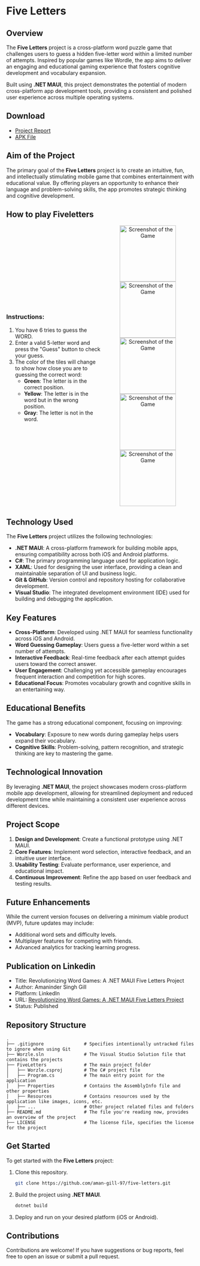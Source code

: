 # Five Letters

## Overview
The **Five Letters** project is a cross-platform word puzzle game that challenges users to guess a hidden five-letter word within a limited number of attempts. Inspired by popular games like Wordle, the app aims to deliver an engaging and educational gaming experience that fosters cognitive development and vocabulary expansion.

Built using **.NET MAUI**, this project demonstrates the potential of modern cross-platform app development tools, providing a consistent and polished user experience across multiple operating systems.

## Download
- [Project Report](https://github.com/aman-gill-97/FiveLetters/raw/main/report/Project-Report-322101415.pdf)
- [APK File](https://github.com/aman-gill-97/FiveLetters/raw/main/apk/com.amangill.fiveletters.apk)

## Aim of the Project
The primary goal of the **Five Letters** project is to create an intuitive, fun, and intellectually stimulating mobile game that combines entertainment with educational value. By offering players an opportunity to enhance their language and problem-solving skills, the app promotes strategic thinking and cognitive development.

## How to play Fiveletters

<div style="display: flex; align-items: center;"> <div style="flex: 1;"> <h3>Instructions:</h3> <ol> <li>You have 6 tries to guess the WORD.</li> <li>Enter a valid 5-letter word and press the "Guess" button to check your guess.</li> <li>The color of the tiles will change to show how close you are to guessing the correct word: <ul> <li><strong>Green</strong>: The letter is in the correct position.</li> <li><strong>Yellow</strong>: The letter is in the word but in the wrong position.</li> <li><strong>Gray</strong>: The letter is not in the word.</li> </ul> </li> </ol> </div> <div style="flex: 1; text-align: center;"> <img src="./report/assets/1.jpg" alt="Screenshot of the Game" width="150" >  <img src="./report/assets/2.jpg" alt="Screenshot of the Game" width="150" >  <img src="./report/assets/4.jpg" alt="Screenshot of the Game" width="150" > <img src="./report/assets/5.jpg" alt="Screenshot of the Game" width="150" > <img src="./report/assets/6.jpg" alt="Screenshot of the Game" width="150" ></div> </div>

<!-- ## Game Flow (DFD)

<img src="./report/assets/dfd.svg" alt="Screenshot of the Game" width="200" >   -->

## Technology Used

The **Five Letters** project utilizes the following technologies:

- **.NET MAUI**: A cross-platform framework for building mobile apps, ensuring compatibility across both iOS and Android platforms.
- **C#**: The primary programming language used for application logic.
- **XAML**: Used for designing the user interface, providing a clean and maintainable separation of UI and business logic.
- **Git & GitHub**: Version control and repository hosting for collaborative development.
- **Visual Studio**: The integrated development environment (IDE) used for building and debugging the application.


## Key Features
- **Cross-Platform**: Developed using .NET MAUI for seamless functionality across iOS and Android.
- **Word Guessing Gameplay**: Users guess a five-letter word within a set number of attempts.
- **Interactive Feedback**: Real-time feedback after each attempt guides users toward the correct answer.
- **User Engagement**: Challenging yet accessible gameplay encourages frequent interaction and competition for high scores.
- **Educational Focus**: Promotes vocabulary growth and cognitive skills in an entertaining way.

## Educational Benefits
The game has a strong educational component, focusing on improving:
- **Vocabulary**: Exposure to new words during gameplay helps users expand their vocabulary.
- **Cognitive Skills**: Problem-solving, pattern recognition, and strategic thinking are key to mastering the game.

## Technological Innovation
By leveraging **.NET MAUI**, the project showcases modern cross-platform mobile app development, allowing for streamlined deployment and reduced development time while maintaining a consistent user experience across different devices.

## Project Scope
1. **Design and Development**: Create a functional prototype using .NET MAUI.
2. **Core Features**: Implement word selection, interactive feedback, and an intuitive user interface.
3. **Usability Testing**: Evaluate performance, user experience, and educational impact.
4. **Continuous Improvement**: Refine the app based on user feedback and testing results.

## Future Enhancements
While the current version focuses on delivering a minimum viable product (MVP), future updates may include:
- Additional word sets and difficulty levels.
- Multiplayer features for competing with friends.
- Advanced analytics for tracking learning progress.

## Publication on Linkedin
- Title: Revolutionizing Word Games: A .NET MAUI Five Letters Project
- Author: Amaninder Singh Gill
- Platform: LinkedIn
- URL: [Revolutionizing Word Games: A .NET MAUI Five Letters Project](https://www.linkedin.com/pulse/revolutionizing-word-games-net-maui-five-letters-project-singh-rrk7c?trackingId=kSUH6jCdTnCPiyh2xoQwLg%3D%3D&lipi=urn%3Ali%3Apage%3Ad_flagship3_detail_base%3BxiPpg2epRya%2FxUORvCzX6w%3D%3D)
- Status: Published


## Repository Structure
```
.
├── .gitignore               # Specifies intentionally untracked files to ignore when using Git
├── Worzle.sln               # The Visual Studio Solution file that contains the projects
├── FiveLetters              # The main project folder
│   ├── Worzle.csproj        # The C# project file
│   ├── Program.cs           # The main entry point for the application
│   ├── Properties           # Contains the AssemblyInfo file and other properties
│   ├── Resources            # Contains resources used by the application like images, icons, etc.
│   ├── ...                  # Other project related files and folders
├── README.md                # The file you're reading now, provides an overview of the project
├── LICENSE                  # The license file, specifies the license for the project
```

## Get Started
To get started with the **Five Letters** project:
1. Clone this repository.
   ```bash
   git clone https://github.com/aman-gill-97/five-letters.git
   ```
2. Build the project using **.NET MAUI**.
   ```bash
   dotnet build
   ```
3. Deploy and run on your desired platform (iOS or Android).



## Contributions
Contributions are welcome! If you have suggestions or bug reports, feel free to open an issue or submit a pull request.

